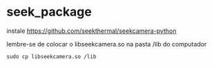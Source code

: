 # seek_package

instale https://github.com/seekthermal/seekcamera-python

lembre-se de colocar o libseekcamera.so na pasta /lib do computador

```
sudo cp libseekcamera.so /lib
```
